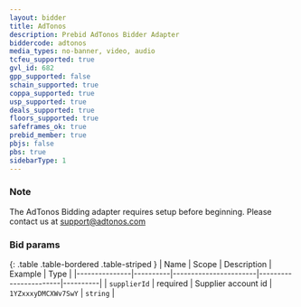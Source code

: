 ```yaml
---
layout: bidder
title: AdTonos
description: Prebid AdTonos Bidder Adapter
biddercode: adtonos
media_types: no-banner, video, audio
tcfeu_supported: true
gvl_id: 682
gpp_supported: false
schain_supported: true
coppa_supported: true
usp_supported: true
deals_supported: true
floors_supported: true
safeframes_ok: true
prebid_member: true
pbjs: false
pbs: true
sidebarType: 1
---
```


### Note

The AdTonos Bidding adapter requires setup before beginning. Please contact us at <support@adtonos.com>

### Bid params

{: .table .table-bordered .table-striped }
| Name          | Scope    | Description           | Example               | Type     |
|---------------|----------|-----------------------|-----------------------|----------|
| `supplierId`  | required | Supplier account id   | `1YZxxxyDMCXWv7SwY`   | `string` |
